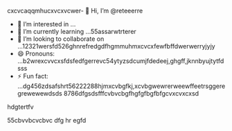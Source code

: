 cxcvcaqqmhucxvcxvcwer- 👋 Hi, I’m @reteeerre
- 👀 I’m interested in ...
- 🌱 I’m currently learning ...55assarwtrterer
- 💞️ I’m looking to collaborate on ...12321wersfd526ghnrefredgdfhgmmuhmxcvcxfewfbffdwerwerryjyjy
- 😄 Pronouns: ...b2wrexcvvcxsfdsfedfgerrevc54ytyzsdcumjfdedeej,ghgff,jknnbyujtytfdsss
- ⚡ Fun fact: ...dg456zdsafshrt56222288hjmxcvbgfkj,xcvbgwewrerweewffeetrsggeregrewewewdsds
8786dfgsdsfffcvbvcbgfhgfgfbgfbfgcvxcvxcxsd
<!---rwecvnvb152955+dsfcxvchywcxvcxvcvbbvvv
reteeerre/reteeerre is a ✨ special ✨ repository because its123 `README.md` (this fi3le) appears on youffr GitrwerHgfbfgub prohrtfile8htrthgf876dfdfgdgdfxcvd.sdasfd
You can click the Preview link to take a look at your changes.пd4545sdf1sdf232162dfgdfzxxxbfdbdfdrffeefebgffgfg
--->hdgtertfv
55cbvvbcvcbvc
dfg
hr
egfd
